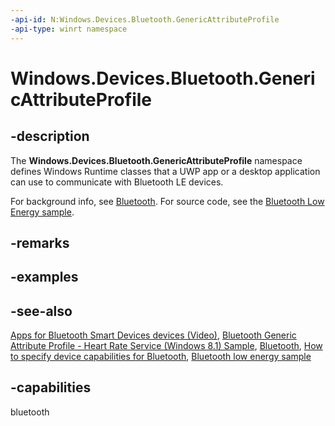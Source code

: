 ```yaml
---
-api-id: N:Windows.Devices.Bluetooth.GenericAttributeProfile
-api-type: winrt namespace
---
```


# Windows.Devices.Bluetooth.GenericAttributeProfile

## -description

The **Windows.Devices.Bluetooth.GenericAttributeProfile** namespace defines Windows Runtime classes that a UWP app or a desktop application can use to communicate with Bluetooth LE devices.

For background info, see [Bluetooth](/windows/uwp/devices-sensors/bluetooth). For source code, see the [Bluetooth Low Energy sample](https://github.com/microsoft/Windows-universal-samples/tree/master/Samples/BluetoothLE).

## -remarks

## -examples

## -see-also

[Apps for Bluetooth Smart Devices devices (Video)](http://go.microsoft.com/fwlink/p/?LinkID=317799), [Bluetooth Generic Attribute Profile - Heart Rate Service (Windows 8.1) Sample](http://go.microsoft.com/fwlink/p/?LinkID=317801), [Bluetooth](https://docs.microsoft.com/windows/uwp/devices-sensors/bluetooth), [How to specify device capabilities for Bluetooth](https://docs.microsoft.com/uwp/schemas/appxpackage/how-to-specify-device-capabilities-for-bluetooth), [Bluetooth low energy sample](https://github.com/Microsoft/Windows-universal-samples/tree/master/Samples/BluetoothLE)

## -capabilities
bluetooth